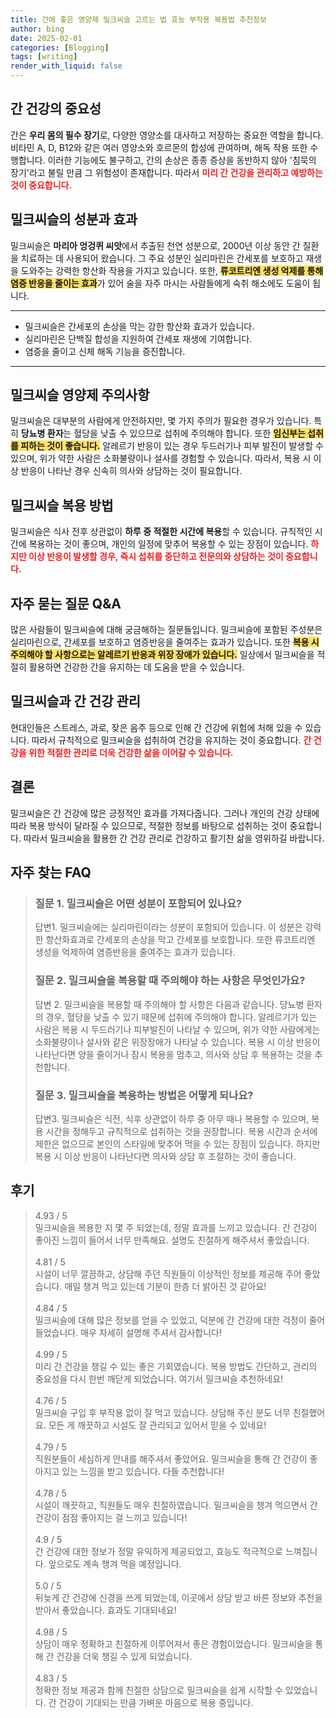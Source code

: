 ```yaml
---
title: 간에 좋은 영양제 밀크씨슬 고르는 법 효능 부작용 복용법 추천정보
author: bing
date: 2025-02-01
categories: [Blogging]
tags: [writing]
render_with_liquid: false
---
```



<h2 id='간 건강의 중요성'>간 건강의 중요성</h2>

<p>간은 <b>우리 몸의 필수 장기</b>로, 다양한 영양소를 대사하고 저장하는 중요한 역할을 합니다. 비타민 A, D, B12와 같은 여러 영양소와 호르몬의 합성에 관여하며, 해독 작용 또한 수행합니다. 이러한 기능에도 불구하고, 간의 손상은 종종 증상을 동반하지 않아 '침묵의 장기'라고 불릴 만큼 그 위험성이 존재합니다. 따라서 <b><span style="color: #ee2323;">미리 간 건강을 관리하고 예방하는 것이 중요합니다.</span></b></p>

<h2 id='밀크씨슬의 성분과 효과'>밀크씨슬의 성분과 효과</h2>

<p>밀크씨슬은 <b>마리아 엉겅퀴 씨앗</b>에서 추출된 천연 성분으로, 2000년 이상 동안 간 질환을 치료하는 데 사용되어 왔습니다. 그 주요 성분인 실리마린은 간세포를 보호하고 재생을 도와주는 강력한 항산화 작용을 가지고 있습니다. 또한, <b><span style="background-color: #ffe066;">류코트리엔 생성 억제를 통해 염증 반응을 줄이는 효과</span></b>가 있어 술을 자주 마시는 사람들에게 숙취 해소에도 도움이 됩니다.</p>

<hr />

<ul>
    <li>밀크씨슬은 간세포의 손상을 막는 강한 항산화 효과가 있습니다.</li>
    <li>실리마린은 단백질 합성을 지원하여 간세포 재생에 기여합니다.</li>
    <li>염증을 줄이고 신체 해독 기능을 증진합니다.</li>
</ul>

<hr />

<h2 id='밀크씨슬 영양제 주의사항'>밀크씨슬 영양제 주의사항</h2>

<p>밀크씨슬은 대부분의 사람에게 안전하지만, 몇 가지 주의가 필요한 경우가 있습니다. 특히 <b>당뇨병 환자</b>는 혈당을 낮출 수 있으므로 섭취에 주의해야 합니다. 또한 <b><span style="background-color: #ffe066;">임신부는 섭취를 피하는 것이 좋습니다.</span></b> 알레르기 반응이 있는 경우 두드러기나 피부 발진이 발생할 수 있으며, 위가 약한 사람은 소화불량이나 설사를 경험할 수 있습니다. 따라서, 복용 시 이상 반응이 나타난 경우 신속히 의사와 상담하는 것이 필요합니다.</p>

<h2 id='밀크씨슬 복용 방법'>밀크씨슬 복용 방법</h2>

<p>밀크씨슬은 식사 전후 상관없이 <b>하루 중 적절한 시간에 복용</b>할 수 있습니다. 규칙적인 시간에 복용하는 것이 좋으며, 개인의 일정에 맞추어 복용할 수 있는 장점이 있습니다. <b><span style="color: #ee2323;">하지만 이상 반응이 발생할 경우, 즉시 섭취를 중단하고 전문의와 상담하는 것이 중요합니다.</span></b></p>

<h2 id='자주 묻는 질문 Q&A'>자주 묻는 질문 Q&A</h2>

<p>많은 사람들이 밀크씨슬에 대해 궁금해하는 질문들입니다. 밀크씨슬에 포함된 주성분은 실리마린으로, 간세포를 보호하고 염증반응을 줄여주는 효과가 있습니다. 또한 <b><span style="background-color: #ffe066;">복용 시 주의해야 할 사항으로는 알레르기 반응과 위장 장애가 있습니다.</span></b> 일상에서 밀크씨슬을 적절히 활용하면 건강한 간을 유지하는 데 도움을 받을 수 있습니다.</p>

<h2 id='밀크씨슬과 간 건강 관리'>밀크씨슬과 간 건강 관리</h2>

<p>현대인들은 스트레스, 과로, 잦은 음주 등으로 인해 간 건강에 위험에 처해 있을 수 있습니다. 따라서 규칙적으로 밀크씨슬을 섭취하여 건강을 유지하는 것이 중요합니다. <b><span style="color: #ee2323;">간 건강을 위한 적절한 관리로 더욱 건강한 삶을 이어갈 수 있습니다.</span></b></p>

<h2 id='결론'>결론</h2>

<p>밀크씨슬은 간 건강에 많은 긍정적인 효과를 가져다줍니다. 그러나 개인의 건강 상태에 따라 복용 방식이 달라질 수 있으므로, 적절한 정보를 바탕으로 섭취하는 것이 중요합니다. 따라서 밀크씨슬을 활용한 간 건강 관리로 건강하고 활기찬 삶을 영위하길 바랍니다.</p>


<h2 id='자주_찾는_FAQ'>자주 찾는 FAQ</h2>
<div itemscope="" itemtype="https://schema.org/FAQPage"> 
<blockquote> 
<div itemscope="" itemprop="mainEntity" itemtype="https://schema.org/Question"> 
<h3 itemprop="name">질문 1. 밀크씨슬은 어떤 성분이 포함되어 있나요?</h3> 
<div itemscope="" itemprop="acceptedAnswer" itemtype="https://schema.org/Answer"> 
<span itemprop="text"> 
<p>답변1. 밀크씨슬에는 실리마린이라는 성분이 포함되어 있습니다. 이 성분은 강력한 항산화효과로 간세포의 손상을 막고 간세포를 보호합니다. 또한 류코트리엔 생성을 억제하여 염증반응을 줄여주는 효과가 있습니다.</p> 
</span> 
</div> 
</div> 

<div itemscope="" itemprop="mainEntity" itemtype="https://schema.org/Question"> 
<h3 itemprop="name">질문 2. 밀크씨슬을 복용할 때 주의해야 하는 사항은 무엇인가요?</h3> 
<div itemscope="" itemprop="acceptedAnswer" itemtype="https://schema.org/Answer"> 
<span itemprop="text"> 
<p>답변 2. 밀크씨슬을 복용할 때 주의해야 할 사항은 다음과 같습니다. 당뇨병 환자의 경우, 혈당을 낮출 수 있기 때문에 섭취에 주의해야 합니다. 알레르기가 있는 사람은 복용 시 두드러기나 피부발진이 나타날 수 있으며, 위가 약한 사람에게는 소화불량이나 설사와 같은 위장장애가 나타날 수 있습니다. 복용 시 이상 반응이 나타난다면 양을 줄이거나 잠시 복용을 멈추고, 의사와 상담 후 복용하는 것을 추천합니다.</p> 
</span> 
</div> 
</div> 

<div itemscope="" itemprop="mainEntity" itemtype="https://schema.org/Question"> 
<h3 itemprop="name">질문 3. 밀크씨슬을 복용하는 방법은 어떻게 되나요?</h3> 
<div itemscope="" itemprop="acceptedAnswer" itemtype="https://schema.org/Answer"> 
<span itemprop="text"> 
<p>답변3. 밀크씨슬은 식전, 식후 상관없이 하루 중 아무 때나 복용할 수 있으며, 복용 시간을 정해두고 규칙적으로 섭취하는 것을 권장합니다. 복용 시간과 순서에 제한은 없으므로 본인의 스타일에 맞추어 먹을 수 있는 장점이 있습니다. 하지만 복용 시 이상 반응이 나타난다면 의사와 상담 후 조절하는 것이 좋습니다.</p> 
</span> 
</div> 
</div> 
</blockquote> 
</div>
<h2 id='후기'>후기</h2>
<div itemscope itemtype="https://schema.org/Product">
  <blockquote>
  <div itemprop="review" itemscope itemtype="https://schema.org/Review">
      <div itemprop="reviewRating" itemscope itemtype="https://schema.org/Rating"> <span itemprop="ratingValue">4.93</span> / <span itemprop="bestRating">5</span> </div>
      <span itemprop="reviewBody">밀크씨슬을 복용한 지 몇 주 되었는데, 정말 효과를 느끼고 있습니다. 간 건강이 좋아진 느낌이 들어서 너무 만족해요. 설명도 친절하게 해주셔서 좋았습니다.</span>
  </div>
  <br>
  <div itemprop="review" itemscope itemtype="https://schema.org/Review">
      <div itemprop="reviewRating" itemscope itemtype="https://schema.org/Rating"> <span itemprop="ratingValue">4.81</span> / <span itemprop="bestRating">5</span> </div>
      <span itemprop="reviewBody">시설이 너무 깔끔하고, 상담해 주던 직원들이 이상적인 정보를 제공해 주어 좋았습니다. 매일 챙겨 먹고 있는데 기분이 한층 더 밝아진 것 같아요!</span>
  </div>
  <br>
  <div itemprop="review" itemscope itemtype="https://schema.org/Review">
      <div itemprop="reviewRating" itemscope itemtype="https://schema.org/Rating"> <span itemprop="ratingValue">4.84</span> / <span itemprop="bestRating">5</span> </div>
      <span itemprop="reviewBody">밀크씨슬에 대해 많은 정보를 얻을 수 있었고, 덕분에 간 건강에 대한 걱정이 줄어들었습니다. 매우 자세히 설명해 주셔서 감사합니다!</span>
  </div>
  <br>
  <div itemprop="review" itemscope itemtype="https://schema.org/Review">
      <div itemprop="reviewRating" itemscope itemtype="https://schema.org/Rating"> <span itemprop="ratingValue">4.99</span> / <span itemprop="bestRating">5</span> </div>
      <span itemprop="reviewBody">미리 간 건강을 챙길 수 있는 좋은 기회였습니다. 복용 방법도 간단하고, 관리의 중요성을 다시 한번 깨닫게 되었습니다. 여기서 밀크씨슬 추천하네요!</span>
  </div>
  <br>
  <div itemprop="review" itemscope itemtype="https://schema.org/Review">
      <div itemprop="reviewRating" itemscope itemtype="https://schema.org/Rating"> <span itemprop="ratingValue">4.76</span> / <span itemprop="bestRating">5</span> </div>
      <span itemprop="reviewBody">밀크씨슬 구입 후 부작용 없이 잘 먹고 있습니다. 상담해 주신 분도 너무 친절했어요. 모든 게 깨끗하고 시설도 잘 관리되고 있어서 믿을 수 있네요!</span>
  </div>
  <br>
  <div itemprop="review" itemscope itemtype="https://schema.org/Review">
      <div itemprop="reviewRating" itemscope itemtype="https://schema.org/Rating"> <span itemprop="ratingValue">4.79</span> / <span itemprop="bestRating">5</span> </div>
      <span itemprop="reviewBody">직원분들이 세심하게 안내를 해주셔서 좋았어요. 밀크씨슬을 통해 간 건강이 좋아지고 있는 느낌을 받고 있습니다. 다들 추천합니다!</span>
  </div>
  <br>
  <div itemprop="review" itemscope itemtype="https://schema.org/Review">
      <div itemprop="reviewRating" itemscope itemtype="https://schema.org/Rating"> <span itemprop="ratingValue">4.78</span> / <span itemprop="bestRating">5</span> </div>
      <span itemprop="reviewBody">시설이 깨끗하고, 직원들도 매우 친절하였습니다. 밀크씨슬을 챙겨 먹으면서 간 건강이 점점 좋아지는 걸 느끼고 있습니다!</span>
  </div>
  <br>
  <div itemprop="review" itemscope itemtype="https://schema.org/Review">
      <div itemprop="reviewRating" itemscope itemtype="https://schema.org/Rating"> <span itemprop="ratingValue">4.9</span> / <span itemprop="bestRating">5</span> </div>
      <span itemprop="reviewBody">간 건강에 대한 정보가 정말 유익하게 제공되었고, 효능도 적극적으로 느껴집니다. 앞으로도 계속 챙겨 먹을 예정입니다.</span>
  </div>
  <br>
  <div itemprop="review" itemscope itemtype="https://schema.org/Review">
      <div itemprop="reviewRating" itemscope itemtype="https://schema.org/Rating"> <span itemprop="ratingValue">5.0</span> / <span itemprop="bestRating">5</span> </div>
      <span itemprop="reviewBody">뒤늦게 간 건강에 신경을 쓰게 되었는데, 이곳에서 상담 받고 바른 정보와 추천을 받아서 좋았습니다. 효과도 기대되네요!</span>
  </div>
  <br>
  <div itemprop="review" itemscope itemtype="https://schema.org/Review">
      <div itemprop="reviewRating" itemscope itemtype="https://schema.org/Rating"> <span itemprop="ratingValue">4.98</span> / <span itemprop="bestRating">5</span> </div>
      <span itemprop="reviewBody">상담이 매우 정확하고 친절하게 이루어져서 좋은 경험이었습니다. 밀크씨슬을 통해 간 건강을 더욱 챙길 수 있게 되었습니다.</span>
  </div>
  <br>
  <div itemprop="review" itemscope itemtype="https://schema.org/Review">
      <div itemprop="reviewRating" itemscope itemtype="https://schema.org/Rating"> <span itemprop="ratingValue">4.83</span> / <span itemprop="bestRating">5</span> </div>
      <span itemprop="reviewBody">정확한 정보 제공과 함께 친절한 상담으로 밀크씨슬을 쉽게 시작할 수 있었습니다. 간 건강이 기대되는 만큼 가벼운 마음으로 복용 중입니다.</span>
  </div>
  </blockquote>
</div>
